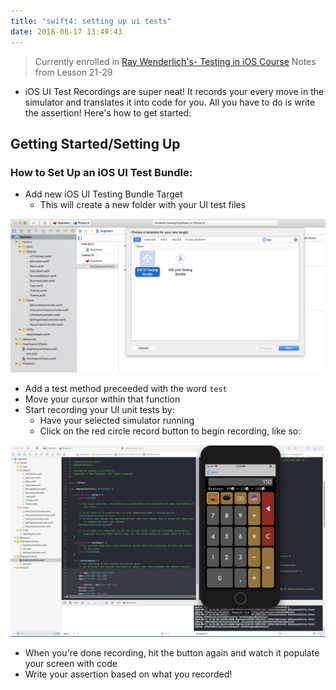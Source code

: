 ```yaml
---
title: "swift4: setting up ui tests"
date: 2018-08-17 13:49:43
---
```


> Currently enrolled in <a href="https://www.raywenderlich.com/3530-testing-in-ios/" target="_blank">Ray Wenderlich's- Testing in iOS Course</a> Notes from Lesson 21-29

 * iOS UI Test Recordings are super neat! It records your every move in the simulator and translates it into code for you. All you have to do is write the assertion! Here's how to get started:

## Getting Started/Setting Up

### How to Set Up an iOS UI Test Bundle:
  * Add new iOS UI Testing Bundle Target
    * This will create a new folder with your UI test files

  ![sample image](../images/add-ui-test-bundle.png)

  * Add a test method preceeded with the word `test`
  * Move your cursor within that function
  * Start recording your UI unit tests by: 
    * Have your selected simulator running
    * Click on the red circle record button to begin recording, like so:

![sample image](../images/sample-ui-test-recording.png)

  * When you're done recording, hit the button again and watch it populate your screen with code
  * Write your assertion based on what you recorded! 
